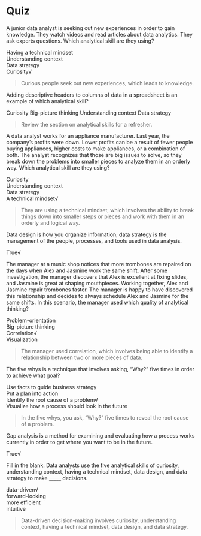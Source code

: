 # Quiz
####
A junior data analyst is seeking out new experiences in order to gain knowledge. They watch videos and read articles about data analytics. They ask experts questions. Which analytical skill are they using?

Having a technical mindset    
Understanding context     
Data strategy   
Curiosity√    

> Curious people seek out new experiences, which leads to knowledge.

Adding descriptive headers to columns of data in a spreadsheet is an example of which analytical skill?

Curiosity
Big-picture thinking
Understanding context
Data strategy

> Review the section on analytical skills for a refresher. 

A data analyst works for an appliance manufacturer. Last year, the company’s profits were down. Lower profits can be a result of fewer people buying appliances, higher costs to make appliances, or a combination of both. The analyst recognizes that those are big issues to solve, so they break down the problems into smaller pieces to analyze them in an orderly way. Which analytical skill are they using?

Curiosity   
Understanding context   
Data strategy   
A technical mindset√    

> They are using a technical mindset, which involves the ability to break things down into smaller steps or pieces and work with them in an orderly and logical way.

Data design is how you organize information; data strategy is the management of the people, processes, and tools used in data analysis. 

True√   

The manager at a music shop notices that more trombones are repaired on the days when Alex and Jasmine work the same shift. After some investigation, the manager discovers that Alex is excellent at fixing slides, and Jasmine is great at shaping mouthpieces. Working together, Alex and Jasmine repair trombones faster. The manager is happy to have discovered this relationship and decides to always schedule Alex and Jasmine for the same shifts. In this scenario, the manager used which quality of analytical thinking?

Problem-orientation   
Big-picture thinking    
Correlation√    
Visualization   

> The manager used correlation, which involves being able to identify a relationship between two or more pieces of data.

The five whys is a technique that involves asking, “Why?” five times in order to achieve what goal?

Use facts to guide business strategy    
Put a plan into action    
Identify the root cause of a problem√   
Visualize how a process should look in the future   

> In the five whys, you ask, “Why?” five times to reveal the root cause of a problem.  

Gap analysis is a method for examining and evaluating how a process works currently in order to get where you want to be in the future.

True√   

Fill in the blank: Data analysts use the five analytical skills of curiosity, understanding context, having a technical mindset, data design, and data strategy to make _____ decisions.

data-driven√    
forward-looking   
more efficient    
intuitive   

> Data-driven decision-making involves curiosity, understanding context, having a technical mindset, data design, and data strategy.


